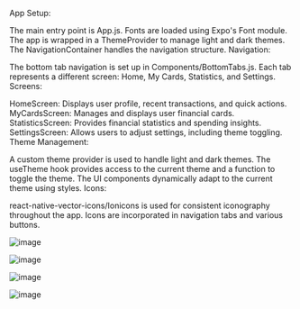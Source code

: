 App Setup:

The main entry point is App.js.
Fonts are loaded using Expo's Font module.
The app is wrapped in a ThemeProvider to manage light and dark themes.
The NavigationContainer handles the navigation structure.
Navigation:

The bottom tab navigation is set up in Components/BottomTabs.js.
Each tab represents a different screen: Home, My Cards, Statistics, and Settings.
Screens:

HomeScreen: Displays user profile, recent transactions, and quick actions.
MyCardsScreen: Manages and displays user financial cards.
StatisticsScreen: Provides financial statistics and spending insights.
SettingsScreen: Allows users to adjust settings, including theme toggling.
Theme Management:

A custom theme provider is used to handle light and dark themes.
The useTheme hook provides access to the current theme and a function to toggle the theme.
The UI components dynamically adapt to the current theme using styles.
Icons:

react-native-vector-icons/Ionicons is used for consistent iconography throughout the app.
Icons are incorporated in navigation tabs and various buttons.

![image](https://github.com/Joenick316/rn-assignment5-11287773/assets/152196135/06d29fd5-8dee-4cd2-88cb-a870094ce85a)


![image](https://github.com/Joenick316/rn-assignment5-11287773/assets/152196135/85a6499c-1b80-426f-b858-63d01154d950)

![image](https://github.com/Joenick316/rn-assignment5-11287773/assets/152196135/d608d4d6-eea8-4416-bb99-3b0a0bc0c53f)

![image](https://github.com/Joenick316/rn-assignment5-11287773/assets/152196135/e43d9ca4-1c0a-4a69-8f21-4e3219a87bb3)
